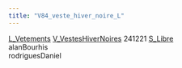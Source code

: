 ```yaml
---
title: "V84_veste_hiver_noire_L"
---
```


[L_Vetements](notes/equipements/L_Vetements.md) [V_VestesHiverNoires](notes/equipements/vetements/V_VestesHiverNoires.md) 241221 [S_Libre](notes/statut/S_Libre.md)\
alanBourhis\
rodriguesDaniel